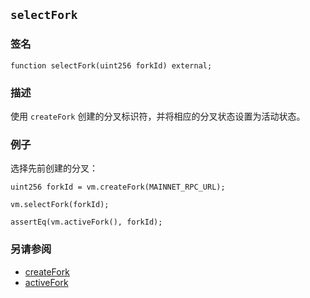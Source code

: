 ## `selectFork`

### 签名

```solidity
function selectFork(uint256 forkId) external;
```

### 描述

使用 `createFork` 创建的分叉标识符，并将相应的分叉状态设置为活动状态。

### 例子

选择先前创建的分叉：

```solidity
uint256 forkId = vm.createFork(MAINNET_RPC_URL);

vm.selectFork(forkId);

assertEq(vm.activeFork(), forkId);
```

### 另请参阅

- [createFork](./create-fork.md)
- [activeFork](./active-fork.md)
